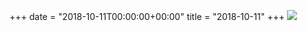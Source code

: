 +++
date = "2018-10-11T00:00:00+00:00"
title = "2018-10-11"
+++
<img class="img-fluid" src="/2018-10-11.jpg" />
